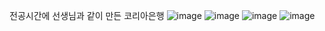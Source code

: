 전공시간에 선생님과 같이 만든 코리아은행
![image](https://github.com/minseok06/WDG/assets/121544294/20a54991-e8a7-4056-9aa6-e3de7b39509b)
![image](https://github.com/minseok06/WDG/assets/121544294/a54b0dd2-9bea-42a4-90b5-e5a5fa86e2b8)
![image](https://github.com/minseok06/WDG/assets/121544294/46cd11f6-01cf-4cda-8d48-5f46dab26e3d)
![image](https://github.com/minseok06/WDG/assets/121544294/37448614-069f-4876-8b19-7c9b60986fd1)
